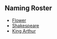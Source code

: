 ## Naming Roster

- [Flower](flower.csv)
- [Shakespeare](shakespeare.csv)
- [King Arthur](arthur.csv)
